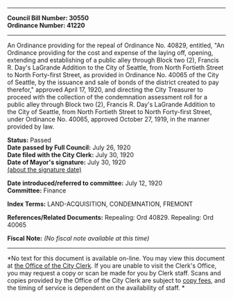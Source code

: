 * * * * *  
  
**Council Bill Number: [](#h0)[](#h2)30550**   
**Ordinance Number: 41220**  
  
* * * * *  
  
An Ordinance providing for the repeal of Ordinance No. 40829, entitled, "An Ordinance providing for the cost and expense of the laying off, opening, extending and establishing of a public alley through Block two (2), Francis R. Day's LaGrande Addition to the City of Seattle, from North Fortieth Street to North Forty-first Street, as provided in Ordinance No. 40065 of the City of Seattle, by the issuance and sale of bonds of the district created to pay therefor," approved April 17, 1920, and directing the City Treasurer to proceed with the collection of the condemnation assessment roll for a public alley through Block two (2), Francis R. Day's LaGrande Addition to the City of Seattle, from North Fortieth Street to North Forty-first Street, under Ordinance No. 40065, approved October 27, 1919, in the manner provided by law.  
  
**Status:** Passed   
**Date passed by Full Council:** July 26, 1920   
**Date filed with the City Clerk:** July 30, 1920   
**Date of Mayor's signature:** July 30, 1920   
[(about the signature date)](/~public/approvaldate.htm)   
  
  
**Date introduced/referred to committee:** July 12, 1920   
**Committee:** Finance   
  
**Index Terms:** LAND-ACQUISITION, CONDEMNATION, FREMONT  
  
**References/Related Documents:** Repealing: Ord 40829. Repealing: Ord 40065  
  
**Fiscal Note:** *(No fiscal note available at this time)*  
  
* * * * *  
  
*No text for this document is available on-line. You may view this document at [the Office of the City Clerk](http://www.seattle.gov/leg/clerk/contactUs.htm). If you are unable to visit the Clerk's Office, you may request a copy or scan be made for you by Clerk staff. Scans and copies provided by the Office of the City Clerk are subject to [copy fees](http://clerk.seattle.gov/~public/clerkfees.htm), and the timing of service is dependent on the availability of staff. *  
  
  
